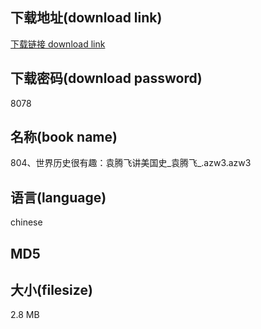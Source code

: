 ## 下载地址(download link)
[下载链接 download link](https://tutu365.netlify.app/?s=804%E3%80%81%E4%B8%96%E7%95%8C%E5%8E%86%E5%8F%B2%E5%BE%88%E6%9C%89%E8%B6%A3%EF%BC%9A%E8%A2%81%E8%85%BE%E9%A3%9E%E8%AE%B2%E7%BE%8E%E5%9B%BD%E5%8F%B2_%E8%A2%81%E8%85%BE%E9%A3%9E_.azw3)

## 下载密码(download password)
8078

## 名称(book name)
804、世界历史很有趣：袁腾飞讲美国史_袁腾飞_.azw3.azw3

## 语言(language)
chinese

## MD5


## 大小(filesize)
2.8 MB
